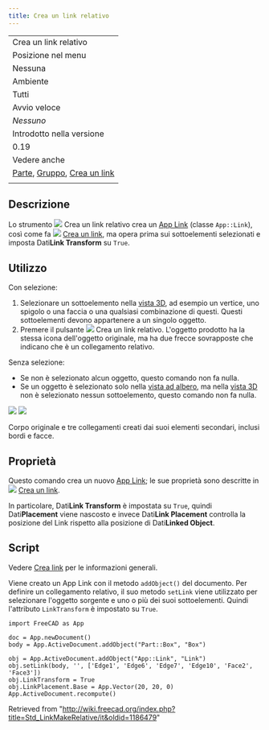 ```yaml
---
title: Crea un link relativo
---
```

|  |
| --- |
| Crea un link relativo |
| Posizione nel menu |
| Nessuna |
| Ambiente |
| Tutti |
| Avvio veloce |
| *Nessuno* |
| Introdotto nella versione |
| 0.19 |
| Vedere anche |
| [Parte](/Std_Part/it "Std Part/it"), [Gruppo](/Std_Group/it "Std Group/it"), [Crea un link](/Std_LinkMake/it "Std LinkMake/it") |
|  |

## Descrizione

Lo strumento ![](/images/Std_LinkMakeRelative.svg) Crea un link relativo crea un [App Link](/App_Link/it "App Link/it") (classe `App::Link`), così come fa ![](/images/Std_LinkMake.svg) [Crea un link](/Std_LinkMake "Std LinkMake"), ma opera prima sui sottoelementi selezionati e imposta Dati**Link Transform** su `True`.

## Utilizzo

Con selezione:

1. Selezionare un sottoelemento nella [vista 3D](/3D_view/it "3D view/it"), ad esempio un vertice, uno spigolo o una faccia o una qualsiasi combinazione di questi. Questi sottoelementi devono appartenere a un singolo oggetto.
2. Premere il pulsante ![](/images/Std_LinkMakeRelative.svg) Crea un link relativo. L'oggetto prodotto ha la stessa icona dell'oggetto originale, ma ha due frecce sovrapposte che indicano che è un collegamento relativo.

Senza selezione:

* Se non è selezionato alcun oggetto, questo comando non fa nulla.
* Se un oggetto è selezionato solo nella [vista ad albero](/Tree_view/it "Tree view/it"), ma nella [vista 3D](/3D_view/it "3D view/it") non è selezionato nessun sottoelemento, questo comando non fa nulla.

![](/images/Std_Link_tree_sublink_example.png) ![](/images/Std_Link_sublink_example.png)

Corpo originale e tre collegamenti creati dai suoi elementi secondari, inclusi bordi e facce.

## Proprietà

Questo comando crea un nuovo [App Link](/App_Link/it "App Link/it"); le sue proprietà sono descritte in ![](/images/Std_LinkMake.svg) [Crea un link](/Std_LinkMake/it "Std LinkMake/it").

In particolare, Dati**Link Transform** è impostata su `True`, quindi Dati**Placement** viene nascosto e invece Dati**Link Placement** controlla la posizione del Link rispetto alla posizione di Dati**Linked Object**.

## Script

Vedere [Crea link](/Std_LinkMake/it "Std LinkMake/it") per le informazioni generali.

Viene creato un App Link con il metodo `addObject()` del documento. Per definire un collegamento relativo, il suo metodo `setLink` viene utilizzato per selezionare l'oggetto sorgente e uno o più dei suoi sottoelementi. Quindi l'attributo `LinkTransform` è impostato su `True`.

```
import FreeCAD as App

doc = App.newDocument()
body = App.ActiveDocument.addObject("Part::Box", "Box")

obj = App.ActiveDocument.addObject("App::Link", "Link")
obj.setLink(body, '', ['Edge1', 'Edge6', 'Edge7', 'Edge10', 'Face2', 'Face3'])
obj.LinkTransform = True
obj.LinkPlacement.Base = App.Vector(20, 20, 0)
App.ActiveDocument.recompute()

```

Retrieved from "<http://wiki.freecad.org/index.php?title=Std_LinkMakeRelative/it&oldid=1186479>"